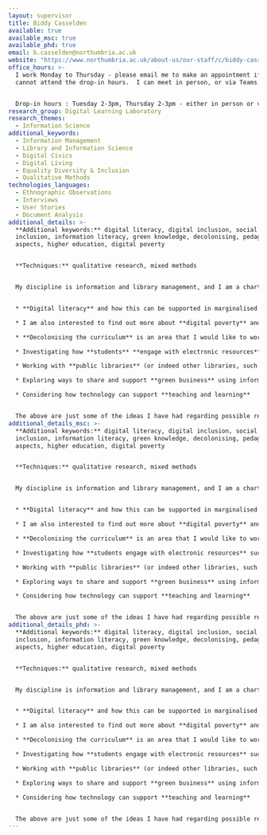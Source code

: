 ```yaml
---
layout: supervisor
title: Biddy Casselden
available: true
available_msc: true
available_phd: true
email: b.casselden@northumbria.ac.uk
website: "https://www.northumbria.ac.uk/about-us/our-staff/c/biddy-casselden/ "
office_hours: >-
  I work Monday to Thursday - please email me to make an appointment if you
  cannot attend the drop-in hours.  I can meet in person, or via Teams.


  Drop-in hours : Tuesday 2-3pm, Thursday 2-3pm - either in person or via Teams.
research_group: Digital Learning Laboratory
research_themes:
  - Information Science
additional_keywords:
  - Information Management
  - Library and Information Science
  - Digital Civics
  - Digital Living
  - Equality Diversity & Inclusion
  - Qualitative Methods
technologies_languages:
  - Ethnographic Observations
  - Interviews
  - User Stories
  - Document Analysis
additional_details: >-
  **Additional keywords:** digital literacy, digital inclusion, social
  inclusion, information literacy, green knowledge, decolonising, pedagogic
  aspects, higher education, digital poverty


  **Techniques:** qualitative research, mixed methods


  My discipline is information and library management, and I am a chartered librarian in addition to working as an academic.  To find out more about my previous research see my [Research Portal information](https://researchportal.northumbria.ac.uk/en/persons/biddy-casselden). I am particularly interested in the following areas as possible research project areas:


  * **Digital literacy** and how this can be supported in marginalised groups of people (older people, asylum seekers, and other internet non-users), in what has become an increasingly digital society.  Particularly how digital literacy skills can be developed by third sector and public organisations, such as libraries - and ways in which technology can support this further.

  * I am also interested to find out more about **digital poverty** and the experiences of Widening Participation for Higher Education students.  How do we find out who is experiencing digital poverty, and what do we do about it? 

  * **Decolonising the curriculum** is an area that I would like to work on further.  Working with the library to analyse reading lists, with a view to establishing where subjects require better representation of marginalised authors, and providing resources that support and nurture best practice, and a diversity of reading for staff and students.  Alternatively analysing curriculum content in order to establish the inclusivity with a view to providing analysis and improvement.

  * Investigating how **students** **engage with electronic resources** such as ebooks, ejournals and library web pages to determine whether such resources are being used to their best potential.  This would help identify where change and guidance is required.

  * Working with **public libraries** (or indeed other libraries, such as NHS health libraries, academic libraries, charitable libraries etc) to identify technical digital solutions that support and develop the service offered in some way.  For example, this could be to support reading for pleasure, or to help with digital security awareness, or to support those volunteering and provide a mechanism for enabling microvolunteering.

  * Exploring ways to share and support **green business** using information management.

  * C﻿onsidering how technology can support **teaching and learning**


  The above are just some of the ideas I have had regarding possible research - happy to discuss other ideas you may have.
additional_details_msc: >-
  **Additional keywords:** digital literacy, digital inclusion, social
  inclusion, information literacy, green knowledge, decolonising, pedagogic
  aspects, higher education, digital poverty


  **Techniques:** qualitative research, mixed methods


  My discipline is information and library management, and I am a chartered librarian in addition to working as an academic.  To find out more about my previous research see my [Research Portal information](https://researchportal.northumbria.ac.uk/en/persons/biddy-casselden). I am particularly interested in the following areas as possible Masters research project areas:


  * **Digital literacy** and how this can be supported in marginalised groups of people (older people, asylum seekers, and other internet non-users), in what has become an increasingly digital society.  Particularly how digital literacy skills can be developed by third sector and public organisations, such as libraries - and ways in which technology can support this further.

  * I am also interested to find out more about **digital poverty** and the experiences of Widening Participation for Higher Education students.  How do we find out who is experiencing digital poverty, and what do we do about it? 

  * **Decolonising the curriculum** is an area that I would like to work on further.  Working with the library to analyse reading lists, with a view to establishing where subjects require better representation of marginalised authors, and providing resources that support and nurture best practice, and a diversity of reading for staff and students.  Alternatively analysing curriculum content in order to establish the inclusivity with a view to providing analysis and improvement.

  * Investigating how **students engage with electronic resources** such as ebooks, ejournals and library web pages to determine whether such resources are being used to their best potential.  This would help identify where change and guidance is required.

  * Working with **public libraries** (or indeed other libraries, such as NHS health libraries, academic libraries, charitable libraries etc) to identify technical digital solutions that support and develop the service offered in some way.  For example, this could be to support reading for pleasure, or to help with digital security awareness, or to support those volunteering and provide a mechanism for enabling microvolunteering.

  * Exploring ways to share and support **green business** using information management.

  * C﻿onsidering how technology can support **teaching and learning**


  The above are just some of the ideas I have had regarding possible research - happy to discuss other ideas you may have.
additional_details_phd: >-
  **Additional keywords:** digital literacy, digital inclusion, social
  inclusion, information literacy, green knowledge, decolonising, pedagogic
  aspects, higher education, digital poverty


  **Techniques:** qualitative research, mixed methods


  My discipline is information and library management, and I am a chartered librarian in addition to working as an academic.  I have strong links with the Library and information profession and lots of contacts.  To find out more about my previous research see my [Research Portal information](https://researchportal.northumbria.ac.uk/en/persons/biddy-casselden). I am particularly interested in the following areas as possible PhD research topics:


  * **Digital literacy** and how this can be supported in marginalised groups of people (older people, asylum seekers, and other internet non-users), in what has become an increasingly digital society.  Particularly how digital literacy skills can be developed by third sector and public organisations, such as libraries - and are there ways in which technology can support this further.

  * I am also interested to find out more about **digital poverty** and the experiences of Widening Participation Higher Education students.  How do we find out who is experiencing digital poverty, and what do we do about it?

  * **Decolonising the curriculum** is an area that I would like to work on further.  Working with the library to analyse reading lists, with a view to establishing where subjects require better representation of marginalised authors, and providing resources that support and nurture best practice, and a diversity of reading for staff and students.  Alternatively analysing curriculum content in order to establish the inclusivity with a view to providing analysis and improvement.

  * Investigating how **students engage with electronic resources** such as ebooks, ejournals and library web pages to determine whether such resources are being used to their best potential.  This would help identify where change and guidance is required.

  * Working with **public libraries** (or indeed other libraries, such as NHS health libraries, academic libraries, charitable libraries etc) to identify technical digital solutions that support and develop the service offered in some way.  For example, this could be to support reading for pleasure, or to help with digital security awareness, or to support those volunteering and provide a mechanism for enabling microvolunteering.

  * Exploring ways to share and support **green business** using information management.

  * C﻿onsidering how technology can support **teaching and learning**


  The above are just some of the ideas I have had regarding possible research - happy to discuss other ideas you may have.
---
```

